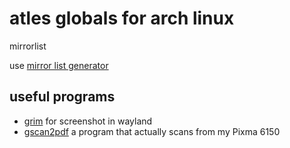 # atles globals for arch linux

mirrorlist

use [mirror list generator](https://www.archlinux.org/mirrorlist/)

## useful programs
- [grim](https://github.com/emersion/grim) for screenshot in wayland
- [gscan2pdf](http://gscan2pdf.sourceforge.net/) a program that actually scans from my Pixma 6150

